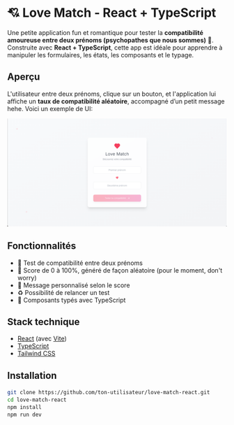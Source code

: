 # 💘 Love Match - React + TypeScript
Une petite application fun et romantique pour tester la **compatibilité amoureuse entre deux prénoms (psychopathes que nous sommes)** 💑.  
Construite avec **React + TypeScript**, cette app est idéale pour apprendre à manipuler les formulaires, les états, les composants et le typage.

## Aperçu
L'utilisateur entre deux prénoms, clique sur un bouton, et l'application lui affiche un **taux de compatibilité aléatoire**, accompagné d’un petit message hehe. Voici un exemple de UI:

![Screenshot](./public/preview.png)

## Fonctionnalités
- 🎯 Test de compatibilité entre deux prénoms
- 🔢 Score de 0 à 100%, généré de façon aléatoire (pour le moment, don't worry)
- 💬 Message personnalisé selon le score
- ♻️ Possibilité de relancer un test
- 🧠 Composants typés avec TypeScript

## Stack technique
- [React](https://reactjs.org/) (avec [Vite](https://vitejs.dev/))
- [TypeScript](https://www.typescriptlang.org/)
- [Tailwind CSS](https://tailwindcss.com/)

## Installation
```bash
git clone https://github.com/ton-utilisateur/love-match-react.git
cd love-match-react
npm install
npm run dev